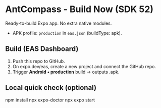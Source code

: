 # AntCompass - Build Now (SDK 52)
Ready-to-build Expo app. No extra native modules. 
- APK profile: `production` in `eas.json` (buildType: apk).

## Build (EAS Dashboard)
1) Push this repo to GitHub.
2) On expo.dev/eas, create a new project and connect the GitHub repo.
3) Trigger **Android • production** build → outputs .apk.

## Local quick check (optional)
npm install
npx expo-doctor
npx expo start
